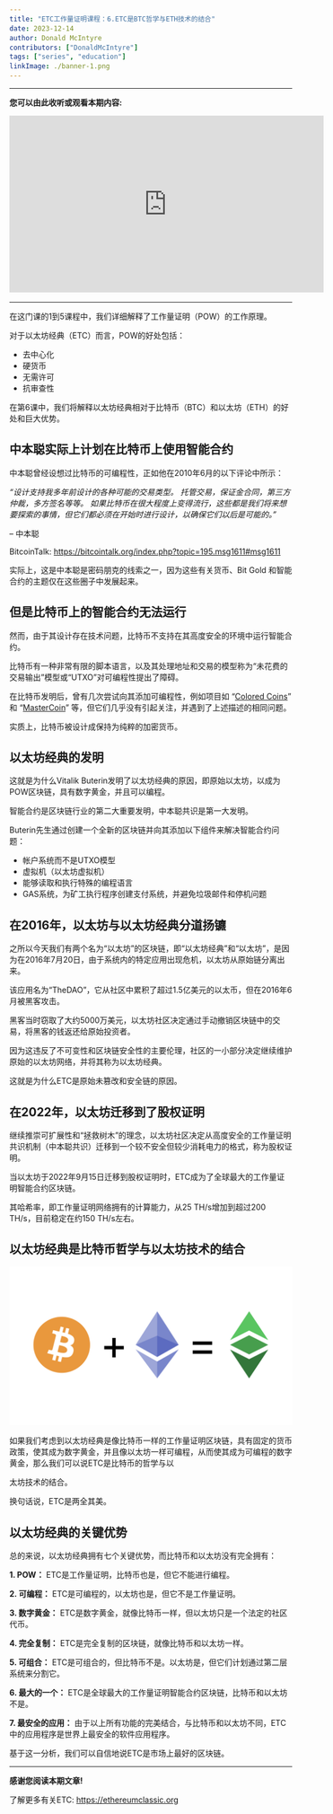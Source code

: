 ```yaml
---
title: "ETC工作量证明课程：6.ETC是BTC哲学与ETH技术的结合"
date: 2023-12-14
author: Donald McIntyre
contributors: ["DonaldMcIntyre"]
tags: ["series", "education"]
linkImage: ./banner-1.png
---
```


---
**您可以由此收听或观看本期内容:**

<iframe width="560" height="315" src="https://www.youtube.com/embed/wcBmYWDlc7k?si=kApH47fbN7AfC1eV" title="YouTube video player" frameborder="0" allow="accelerometer; autoplay; clipboard-write; encrypted-media; gyroscope; picture-in-picture; web-share" allowfullscreen></iframe>

---

在这门课的1到5课程中，我们详细解释了工作量证明（POW）的工作原理。

对于以太坊经典（ETC）而言，POW的好处包括：

- 去中心化
- 硬货币
- 无需许可
- 抗审查性

在第6课中，我们将解释以太坊经典相对于比特币（BTC）和以太坊（ETH）的好处和巨大优势。

## 中本聪实际上计划在比特币上使用智能合约

中本聪曾经设想过比特币的可编程性，正如他在2010年6月的以下评论中所示：

*“设计支持我多年前设计的各种可能的交易类型。 托管交易，保证金合同，第三方仲裁，多方签名等等。 如果比特币在很大程度上变得流行，这些都是我们将来想要探索的事情，但它们都必须在开始时进行设计，以确保它们以后是可能的。”*

– 中本聪

BitcoinTalk: https://bitcointalk.org/index.php?topic=195.msg1611#msg1611

实际上，这是中本聪是密码朋克的线索之一，因为这些有关货币、Bit Gold 和智能合约的主题仅在这些圈子中发展起来。

## 但是比特币上的智能合约无法运行

然而，由于其设计存在技术问题，比特币不支持在其高度安全的环境中运行智能合约。

比特币有一种非常有限的脚本语言，以及其处理地址和交易的模型称为“未花费的交易输出”模型或“UTXO”对可编程性提出了障碍。

在比特币发明后，曾有几次尝试向其添加可编程性，例如项目如 “[Colored Coins](https://en.bitcoin.it/wiki/Colored_Coins)” 和 “[MasterCoin](https://cryptochainuni.com/wp-content/uploads/Mastercoin-2nd-Bitcoin-Whitepaper.pdf)” 等，但它们几乎没有引起关注，并遇到了上述描述的相同问题。

实质上，比特币被设计成保持为纯粹的加密货币。

## 以太坊经典的发明

这就是为什么Vitalik Buterin发明了以太坊经典的原因，即原始以太坊，以成为POW区块链，具有数字黄金，并且可以编程。

智能合约是区块链行业的第二大重要发明，中本聪共识是第一大发明。

Buterin先生通过创建一个全新的区块链并向其添加以下组件来解决智能合约问题：

- 帐户系统而不是UTXO模型
- 虚拟机（以太坊虚拟机）
- 能够读取和执行特殊的编程语言
- GAS系统，为矿工执行程序创建支付系统，并避免垃圾邮件和停机问题

## 在2016年，以太坊与以太坊经典分道扬镳

之所以今天我们有两个名为“以太坊”的区块链，即“以太坊经典”和“以太坊”，是因为在2016年7月20日，由于系统内的特定应用出现危机，以太坊从原始链分离出来。

该应用名为“TheDAO”，它从社区中累积了超过1.5亿美元的以太币，但在2016年6月被黑客攻击。

黑客当时窃取了大约5000万美元，以太坊社区决定通过手动撤销区块链中的交易，将黑客的钱返还给原始投资者。

因为这违反了不可变性和区块链安全性的主要伦理，社区的一小部分决定继续维护原始的以太坊网络，并将其称为以太坊经典。

这就是为什么ETC是原始未篡改和安全链的原因。

## 在2022年，以太坊迁移到了股权证明

继续推崇可扩展性和“拯救树木”的理念，以太坊社区决定从高度安全的工作量证明共识机制（中本聪共识）迁移到一个较不安全但较少消耗电力的格式，称为股权证明。

当以太坊于2022年9月15日迁移到股权证明时，ETC成为了全球最大的工作量证明智能合约区块链。

其哈希率，即工作量证明网络拥有的计算能力，从25 TH/s增加到超过200 TH/s，目前稳定在约150 TH/s左右。

## 以太坊经典是比特币哲学与以太坊技术的结合

![](./1.png)

如果我们考虑到以太坊经典是像比特币一样的工作量证明区块链，具有固定的货币政策，使其成为数字黄金，并且像以太坊一样可编程，从而使其成为可编程的数字黄金，那么我们可以说ETC是比特币的哲学与以

太坊技术的结合。

换句话说，ETC是两全其美。

## 以太坊经典的关键优势

总的来说，以太坊经典拥有七个关键优势，而比特币和以太坊没有完全拥有：

**1. POW：** ETC是工作量证明，比特币也是，但它不能进行编程。

**2. 可编程：** ETC是可编程的，以太坊也是，但它不是工作量证明。

**3. 数字黄金：** ETC是数字黄金，就像比特币一样，但以太坊只是一个法定的社区代币。

**4. 完全复制：** ETC是完全复制的区块链，就像比特币和以太坊一样。

**5. 可组合：** ETC是可组合的，但比特币不是。以太坊是，但它们计划通过第二层系统来分割它。

**6. 最大的一个：** ETC是全球最大的工作量证明智能合约区块链，比特币和以太坊不是。

**7. 最安全的应用：** 由于以上所有功能的完美结合，与比特币和以太坊不同，ETC中的应用程序是世界上最安全的软件应用程序。

基于这一分析，我们可以自信地说ETC是市场上最好的区块链。

---

**感谢您阅读本期文章!**

了解更多有关ETC: https://ethereumclassic.org
